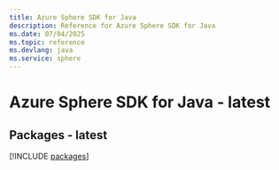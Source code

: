 ```yaml
---
title: Azure Sphere SDK for Java
description: Reference for Azure Sphere SDK for Java
ms.date: 07/04/2025
ms.topic: reference
ms.devlang: java
ms.service: sphere
---
```

# Azure Sphere SDK for Java - latest
## Packages - latest
[!INCLUDE [packages](sphere-index.md)]